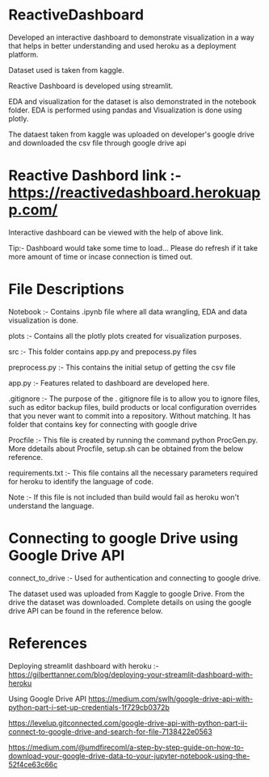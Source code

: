 # ReactiveDashboard
Developed an interactive dashboard to demonstrate visualization in a way that helps in better understanding and used heroku as a deployment platform.

Dataset used is taken from kaggle.

Reactive Dashboard is developed using streamlit.

EDA and visualization for the dataset is also demonstrated in the notebook folder. EDA is performed using pandas and Visualization is done using plotly.

The dataest taken from kaggle was uploaded on developer's google drive and downloaded the csv file through google drive api

# Reactive Dashbord link :- https://reactivedashboard.herokuapp.com/

Interactive dashboard can be viewed with the help of above link.

Tip:- Dashboard would take some time to load... Please do refresh if it take more amount of time or incase connection is timed out.

# File Descriptions

Notebook :- Contains .ipynb file where all data wrangling, EDA and data visualization is done.

plots :- Contains all the plotly plots created for visualization purposes.

src :- This folder contains app.py and prepocess.py files

preprocess.py :- This contains the initial setup of getting the csv file

app.py :- Features related to dashboard are developed here.

.gitignore :- The purpose of the . gitignore file is to allow you to ignore files, such as editor backup files, build products or local configuration overrides that you never want to commit into a repository. Without matching. It has folder that contains key for connecting with google drive

Procfile :- This file is created by running the command python ProcGen.py. More ddetails about Procfile, setup.sh can be obtained from the below reference.

requirements.txt :- This file contains all the necessary parameters required for heroku to identify the language of code. 

Note :- If this file is not included than build would fail as heroku won't understand the language.

# Connecting to google Drive using Google Drive API

connect_to_drive :- Used for authentication and connecting to google drive. 

The dataset used was uploaded from Kaggle to google Drive. From the drive the dataset was downloaded. Complete details on using the google drive API can be found in the reference below.

# References
Deploying streamlit dashboard with heroku :- https://gilberttanner.com/blog/deploying-your-streamlit-dashboard-with-heroku

Using Google Drive API
https://medium.com/swlh/google-drive-api-with-python-part-i-set-up-credentials-1f729cb0372b

https://levelup.gitconnected.com/google-drive-api-with-python-part-ii-connect-to-google-drive-and-search-for-file-7138422e0563

https://medium.com/@umdfirecoml/a-step-by-step-guide-on-how-to-download-your-google-drive-data-to-your-jupyter-notebook-using-the-52f4ce63c66c



